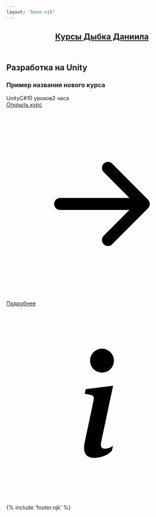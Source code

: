 ```yaml
---
layout: "base.njk"
---
```


<header class="header">
    <div class="container">
        <a href="/" class="main-page" aria-label="Вернуться на главную">
            <h2>Курсы Дыбка Даниила</h2>
        </a>
    </div>
</header>

<main class="container">
    <h2 class="main-title">Разработка на Unity</h2>
    <div class="row row-cols-1 row-cols-lg-3 g-3">
        <div class="col">
            <div class="course">
                <div class="top">
                    <h3>Пример названия нового курса</h3>
                    <div class="d-flex flex-wrap"><span>Unity</span><span>C#</span><span>10 уроков</span><span>2 часа</span></div>
                </div>
                <div class="bottom">
                    <div class="open d-flex align-items-center">
                        <a href="/unity/1/">
                            Открыть курс
                        </a>
                        <svg xmlns="http://www.w3.org/2000/svg" viewBox="0 0 16 16">
                            <path fill-rule="evenodd" d="M4 8a.5.5 0 0 1 .5-.5h5.793L8.146 5.354a.5.5 0 1 1 .708-.708l3 3a.5.5 0 0 1 0 .708l-3 3a.5.5 0 0 1-.708-.708L10.293 8.5H4.5A.5.5 0 0 1 4 8z"/>
                        </svg>
                    </div>
                    <div class="open d-flex align-items-center">
                        <a href="/unity/">
                            Подробнее
                        </a>
                        <svg xmlns="http://www.w3.org/2000/svg" viewBox="0 0 16 16">
                            <path d="m8.93 6.588-2.29.287-.082.38.45.083c.294.07.352.176.288.469l-.738 3.468c-.194.897.105 1.319.808 1.319.545 0 1.178-.252 1.465-.598l.088-.416c-.2.176-.492.246-.686.246-.275 0-.375-.193-.304-.533L8.93 6.588zM9 4.5a1 1 0 1 1-2 0 1 1 0 0 1 2 0z"/>
                        </svg>
                    </div>
                </div>
            </div>
        </div>
    </div>
</main>

{% include 'footer.njk' %}
